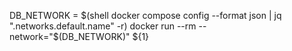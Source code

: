 
DB_NETWORK = $(shell docker compose config --format json | jq ".networks.default.name" -r)
docker run --rm --network="$(DB_NETWORK)" ${1}
